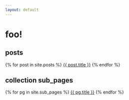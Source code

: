 ```yaml
---
layout: default
---
```


# foo!

## posts  

{% for post in site.posts %}
[{{ post.title }}]({{post.url}})
{% endfor %}

## collection sub_pages

{% for pg in site.sub_pages %}
[{{ pg.title }}]({{pg.url}})
{% endfor %}